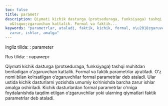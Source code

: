 ```yaml
---
toc: false
title: parametr
description: Qiymati kichik dasturga (protseduraga, funksiyaga) tashqi muhitdan beriladigan
  o&lsquo;zgaruvchan kattalik. Formal va faktik...
keywords: "parametrlar, ataladi, faktik, kichik, formal, o\u2018zgaruvchilar, barcha,
  zarur, ishlar, amalga"
---
```


Ingliz tilida:
:   parameter

Rus tilida:
:   парамерт

Qiymati kichik dasturga (protseduraga, funksiyaga) tashqi muhitdan beriladigan o‘zgaruvchan kattalik. Formal va faktik parametrlar ajratiladi. O‘z nomi bilan ko‘rsatilgan o‘zgaruvchilar formal parametrlar deb ataladi. Ular ustida kichik dasturlarni yozishda umumiy ko‘rinishda barcha zarur ishlar amalga oshiriladi. Kichik dasturlardan formal parametrlar o‘rniga foydalanishda taqdim etilgan o‘zgaruvchilar yoki ularning qiymatlari faktik parametrlar deb ataladi.